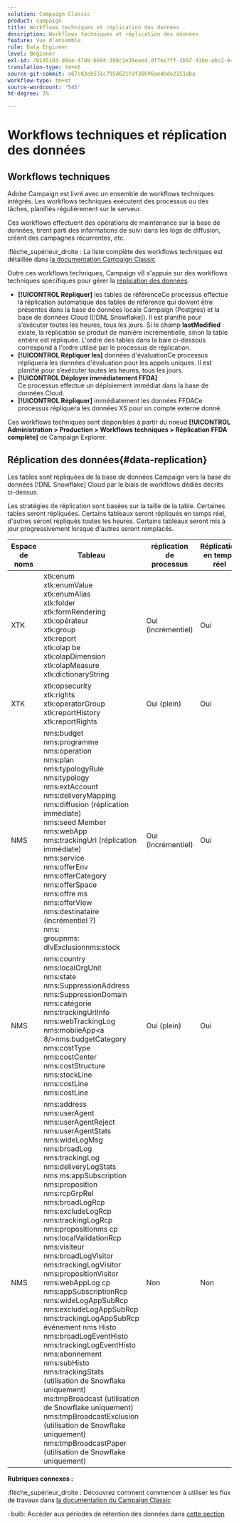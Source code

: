 ```yaml
---
solution: Campaign Classic
product: campaign
title: Workflows techniques et réplication des données
description: Workflows techniques et réplication des données
feature: Vue d’ensemble
role: Data Engineer
level: Beginner
exl-id: 7b145193-d4ae-47d0-b694-398c1e35eee4,df76e7ff-3b97-41be-abc2-640748680ff3
translation-type: tm+mt
source-git-commit: a67c83eb531c795d621fdf36696ae4bde2151dba
workflow-type: tm+mt
source-wordcount: '545'
ht-degree: 3%

---
```


# Workflows techniques et réplication des données

## Workflows techniques

Adobe Campaign est livré avec un ensemble de workflows techniques intégrés. Les workflows techniques exécutent des processus ou des tâches, planifiés régulièrement sur le serveur.

Ces workflows effectuent des opérations de maintenance sur la base de données, tirent parti des informations de suivi dans les logs de diffusion, créent des campagnes récurrentes, etc.

:flèche_supérieur_droite : La liste complète des workflows techniques est détaillée dans [la documentation Campaign Classic](https://experienceleague.adobe.com/docs/campaign-classic/using/automating-with-workflows/advanced-management/about-technical-workflows.html?lang=en#overview)

Outre ces workflows techniques, Campaign v8 s&#39;appuie sur des workflows techniques spécifiques pour gérer la [réplication des données](#data-replication).

* **[!UICONTROL Répliquer]**
les tables de référenceCe processus effectue la réplication automatique des tables de référence qui doivent être présentes dans la base de données locale Campaign (Postgres) et la base de données Cloud ([!DNL Snowflake]). Il est planifié pour s’exécuter toutes les heures, tous les jours. Si le champ **lastModified** existe, la réplication se produit de manière incrémentielle, sinon la table entière est répliquée. L&#39;ordre des tables dans la baie ci-dessous correspond à l&#39;ordre utilisé par le processus de réplication.
* **[!UICONTROL Répliquer les]**
données d&#39;évaluationCe processus répliquera les données d&#39;évaluation pour les appels uniques. Il est planifié pour s’exécuter toutes les heures, tous les jours.
* **[!UICONTROL Déployer immédiatement FFDA]**\
   Ce processus effectue un déploiement immédiat dans la base de données Cloud.
* **[!UICONTROL Répliquer]**
immédiatement les données FFDACe processus répliquera les données XS pour un compte externe donné.

Ces workflows techniques sont disponibles à partir du noeud **[!UICONTROL Administration > Production > Workflows techniques > Réplication FFDA complète]** de Campaign Explorer.

## Réplication des données{#data-replication}

Les tables sont répliquées de la base de données Campaign vers la base de données [!DNL Snowflake] Cloud par le biais de workflows dédiés décrits ci-dessus.

Les stratégies de réplication sont basées sur la taille de la table. Certaines tables seront répliquées. Certains tableaux seront répliqués en temps réel, d&#39;autres seront répliqués toutes les heures. Certains tableaux seront mis à jour progressivement lorsque d&#39;autres seront remplacés.

| Espace de noms | Tableau | réplication de processus | Réplication en temps réel |
| --------- | ---------------------------------------------------------------------------------------------------------------------------------------------------------------------------------------------------------------------------------------------------------------------------------------------------------------------------------------------------------------------------------------------------------------------------------------------------------------------------------------------------------------------------------------------------------------------------------------------------------------------------------------------------------------------------------------------------------------------------------------------------------------------------------------------------------------------------------------------------------------- | -------------------- | --------------------- |
| XTK | xtk:enum<br>xtk:enumValue<br>xtk:enumAlias<br>xtk:folder<br>xtk:formRendering<br>xtk:opérateur<br>xtk:group<br>xtk:report<br>xtk:olap be<br>xtk:olapDimension<br>xtk:olapMeasure<br>xtk:dictionaryString<br> | Oui (incrémentiel) | Oui |
| XTK | xtk:opsecurity<br>xtk:rights<br>xtk:operatorGroup<br>xtk:reportHistory<br>xtk:reportRights | Oui (plein) | Oui |
| NMS | nms:budget<br>nms:programme<br>nms:operation<br>nms:plan<br>nms:typologyRule<br>nms:typology<br>nms:extAccount<br>nms:deliveryMapping<br>nms:diffusion (réplication immédiate)<br>nms:seed Member<br>nms:webApp<br>nms:trackingUrl (réplication immédiate)<br>nms:service<br>nms:offerEnv<br>nms:offerCategory<br>nms:offerSpace<br>nms:offre ms <br>nms:offerView<br>nms:destinataire (incrémentiel ?)<br>nms:<br>groupnms:<br>dlvExclusionnms:stock | Oui (incrémentiel) | Oui |
| NMS | nms:country<br>nms:localOrgUnit<br>nms:state<br>nms:SuppressionAddress<br>nms:SuppressionDomain<br>nms:catégorie<br>nms:trackingUrlInfo<br>nms:webTrackingLog<br>nms:mobileApp&lt;a 8/>nms:budgetCategory<br>nms:costType<br>nms:costCenter<br>nms:costStructure<br>nms:stockLine<br>nms:costLine<br>nms:costLine<br> | Oui (plein) | Oui |
| NMS | nms:address<br>nms:userAgent<br>nms:userAgentReject<br>nms:userAgentStats<br>nms:wideLogMsg<br>nms:broadLog<br>nms:trackingLog<br>nms:deliveryLogStats<br>nms ms:appSubscription<br>nms:proposition<br>nms:rcpGrpRel<br>nms:broadLogRcp<br>nms:excludeLogRcp<br>nms:trackingLogRcp<br>nms:propositionms cp<br>nms:localValidationRcp<br>nms:visiteur<br>nms:broadLogVisitor<br>nms:trackingLogVisitor<br>nms:propositionVisitor<br>nms:webAppLog cp<br>nms:appSubscriptionRcp<br>nms:wideLogAppSubRcp<br>nms:excludeLogAppSubRcp<br>nms:trackingLogAppSubRcp<br>événement nms Histo<br>nms:broadLogEventHisto<br>nms:trackingLogEventHisto<br>nms:abonnement<br>nms:subHisto<br>nms:trackingStats (utilisation de Snowflake uniquement)<br>ms:tmpBroadcast (utilisation de Snowflake uniquement)<br>nms:tmpBroadcastExclusion (utilisation de Snowflake uniquement)<br>nms:tmpBroadcastPaper (utilisation de Snowflake uniquement) | Non | Non |

**Rubriques connexes :**

:flèche_supérieur_droite : Découvrez comment commencer à utiliser les flux de travaux dans [la documentation du Campaign Classic](https://experienceleague.adobe.com/docs/campaign-classic/using/automating-with-workflows/introduction/about-workflows.html?lang=en#automating-with-workflows)

: bulb: Accéder aux périodes de rétention des données dans [cette section](../dev/datamodel-best-practices.md#data-retention)
